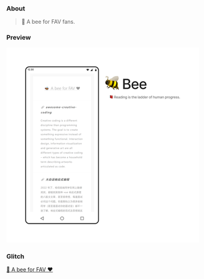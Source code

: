 ### About

> 🐝 A bee for FAV fans.

### Preview

![🐝 A bee for FAV ❤](https://raw.githubusercontent.com/qddegtya/r/main/packages/bee-for-fav-fans/media/bee.png)

### Glitch

[🐝 A bee for FAV ❤](https://bee-readers.xiaoa.name/)
